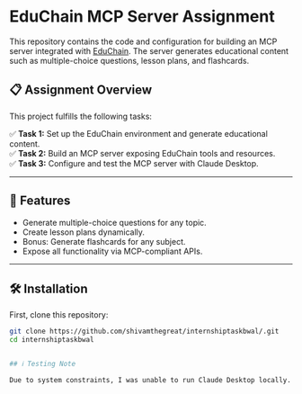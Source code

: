 # EduChain MCP Server Assignment

This repository contains the code and configuration for building an MCP server integrated with [EduChain](https://github.com/satvik314/educhain). The server generates educational content such as multiple-choice questions, lesson plans, and flashcards.

## 📋 Assignment Overview

This project fulfills the following tasks:

✅ **Task 1:** Set up the EduChain environment and generate educational content.  
✅ **Task 2:** Build an MCP server exposing EduChain tools and resources.  
✅ **Task 3:** Configure and test the MCP server with Claude Desktop.

---

## 🚀 Features

- Generate multiple-choice questions for any topic.
- Create lesson plans dynamically.
- Bonus: Generate flashcards for any subject.
- Expose all functionality via MCP-compliant APIs.

---

## 🛠️ Installation

First, clone this repository:

```bash
git clone https://github.com/shivamthegreat/internshiptaskbwal/.git
cd internshiptaskbwal


## ℹ️ Testing Note

Due to system constraints, I was unable to run Claude Desktop locally. However, the MCP server code is fully implemented and configured. The `Sample_Responses.txt` file demonstrates the expected outputs when tested via Claude Desktop or any MCP client.

